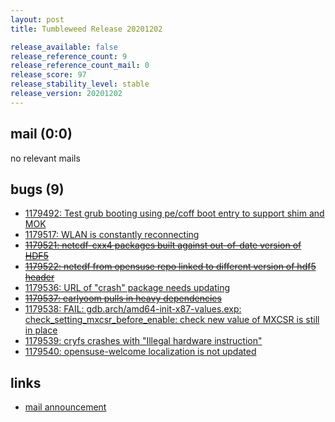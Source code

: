 ```yaml
---
layout: post
title: Tumbleweed Release 20201202

release_available: false
release_reference_count: 9
release_reference_count_mail: 0
release_score: 97
release_stability_level: stable
release_version: 20201202
---
```


## mail (0:0)

no relevant mails

## bugs (9)

<!--more-->

- [1179492: Test grub booting using pe/coff boot entry to support shim and MOK](https://bugzilla.opensuse.org/show_bug.cgi?id=1179492)
- [1179517: WLAN is constantly reconnecting](https://bugzilla.opensuse.org/show_bug.cgi?id=1179517)
- ~~[1179521: netcdf-cxx4 packages built against out-of-date version of HDF5](https://bugzilla.opensuse.org/show_bug.cgi?id=1179521)~~
- ~~[1179522: netcdf from opensuse repo linked to different version of hdf5 header](https://bugzilla.opensuse.org/show_bug.cgi?id=1179522)~~
- [1179536: URL of "crash" package needs updating](https://bugzilla.opensuse.org/show_bug.cgi?id=1179536)
- ~~[1179537: earlyoom pulls in heavy dependencies](https://bugzilla.opensuse.org/show_bug.cgi?id=1179537)~~
- [1179538: FAIL: gdb.arch/amd64-init-x87-values.exp: check_setting_mxcsr_before_enable: check new value of MXCSR is still in place](https://bugzilla.opensuse.org/show_bug.cgi?id=1179538)
- [1179539: cryfs crashes with "Illegal hardware instruction"](https://bugzilla.opensuse.org/show_bug.cgi?id=1179539)
- [1179540: opensuse-welcome localization is not updated](https://bugzilla.opensuse.org/show_bug.cgi?id=1179540)



## links

- [mail announcement](https://lists.opensuse.org/archives/list/factory@lists.opensuse.org/thread/ZXUO3XQE72UWVNA4HQHL6ZHKGJMFNZ4T)
